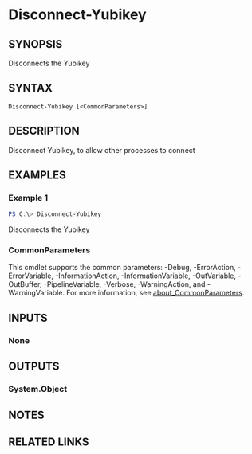 ﻿---
external help file: VirotYubikey.dll-Help.xml
Module Name: VirotYubikey
online version:
schema: 2.0.0
---

# Disconnect-Yubikey

## SYNOPSIS
Disconnects the Yubikey

## SYNTAX

```
Disconnect-Yubikey [<CommonParameters>]
```

## DESCRIPTION
Disconnect Yubikey, to allow other processes to connect

## EXAMPLES

### Example 1
```powershell
PS C:\> Disconnect-Yubikey
```

Disconnects the Yubikey

### CommonParameters
This cmdlet supports the common parameters: -Debug, -ErrorAction, -ErrorVariable, -InformationAction, -InformationVariable, -OutVariable, -OutBuffer, -PipelineVariable, -Verbose, -WarningAction, and -WarningVariable. For more information, see [about_CommonParameters](http://go.microsoft.com/fwlink/?LinkID=113216).

## INPUTS

### None

## OUTPUTS

### System.Object
## NOTES

## RELATED LINKS
